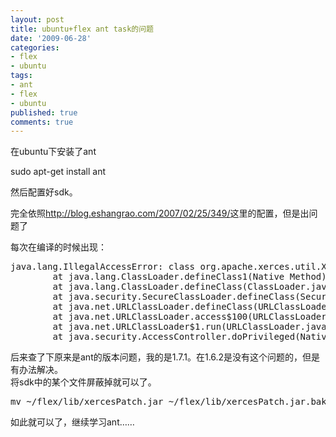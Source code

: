```yaml
---
layout: post
title: ubuntu+flex ant task的问题
date: '2009-06-28'
categories:
- flex
- ubuntu
tags:
- ant
- flex
- ubuntu
published: true
comments: true
---
```

<p>在ubuntu下安装了ant</p>

<p>sudo apt-get install ant</p>

<p>然后配置好sdk。</p>

<p>完全依照<a href="http://blog.eshangrao.com/2007/02/25/349/" target="_blank">http://blog.eshangrao.com/2007/02/25/349/</a>这里的配置，但是出问题了</p>

<p>每次在编译的时候出现：
<pre>java.lang.IllegalAccessError: class org.apache.xerces.util.XMLAttributesMMImpl$AttributeMMImpl cannot access its superclass org.apache.xerces.util.XMLAttributesImpl$Attribute
        at java.lang.ClassLoader.defineClass1(Native Method)
        at java.lang.ClassLoader.defineClass(ClassLoader.java:620)
        at java.security.SecureClassLoader.defineClass(SecureClassLoader.java:124)
        at java.net.URLClassLoader.defineClass(URLClassLoader.java:260)
        at java.net.URLClassLoader.access$100(URLClassLoader.java:56)
        at java.net.URLClassLoader$1.run(URLClassLoader.java:195)
        at java.security.AccessController.doPrivileged(Native Method)</pre>
后来查了下原来是ant的版本问题，我的是1.7.1。在1.6.2是没有这个问题的，但是有办法解决。<br />
将sdk中的某个文件屏蔽掉就可以了。
<pre>mv ~/flex/lib/xercesPatch.jar ~/flex/lib/xercesPatch.jar.bak</pre>
如此就可以了，继续学习ant……</p>

<p></p>
